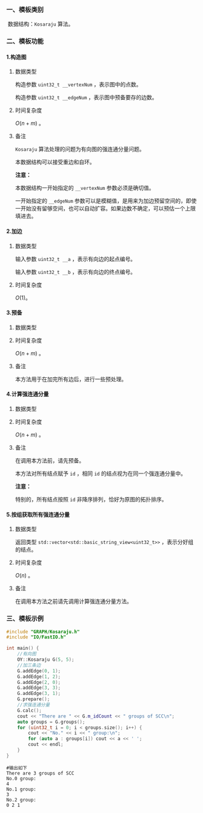 ### 一、模板类别

​	数据结构：`Kosaraju` 算法。

### 二、模板功能

#### 1.构造图

1. 数据类型

   构造参数 `uint32_t __vertexNum`​ ，表示图中的点数。

   构造参数 `uint32_t __edgeNum` ，表示图中预备要存的边数。

2. 时间复杂度

   $O(n+m)$ 。

3. 备注

   `Kosaraju` 算法处理的问题为有向图的强连通分量问题。

   本数据结构可以接受重边和自环。
   
   **注意：**

   本数据结构一开始指定的 `__vertexNum` 参数必须是确切值。
   
   一开始指定的 `__edgeNum` 参数可以是模糊值，是用来为加边预留空间的，即使一开始没有留够空间，也可以自动扩容。如果边数不确定，可以预估一个上限填进去。

#### 2.加边

1. 数据类型

   输入参数 `uint32_t __a`​ ，表示有向边的起点编号。

   输入参数 `uint32_t __b` ，表示有向边的终点编号。

2. 时间复杂度

   $O(1)$。


#### 3.预备

1. 数据类型

2. 时间复杂度

   $O(n+m)$ 。

3. 备注

   本方法用于在加完所有边后，进行一些预处理。

#### 4.计算强连通分量

1. 数据类型

2. 时间复杂度

   $O(n+m)$ 。

3. 备注

   在调用本方法前，请先预备。
   
   本方法对所有结点赋予 `id` ，相同 `id` 的结点视为在同一个强连通分量中。
   
   **注意：**
   
   特别的，所有结点按照 `id` 非降序排列，恰好为原图的拓扑排序。


#### 5.按组获取所有强连通分量

1. 数据类型

   返回类型 `std::vector<std::basic_string_view<uint32_t>>` ，表示分好组的结点。

2. 时间复杂度

   $O(n)$ 。

3. 备注

   在调用本方法之前请先调用计算强连通分量方法。
   

### 三、模板示例

```c++
#include "GRAPH/Kosaraju.h"
#include "IO/FastIO.h"

int main() {
    //有向图
    OY::Kosaraju G(5, 5);
    //加三条边
    G.addEdge(0, 1);
    G.addEdge(1, 2);
    G.addEdge(2, 0);
    G.addEdge(3, 3);
    G.addEdge(3, 1);
    G.prepare();
    //求强连通分量
    G.calc();
    cout << "There are " << G.m_idCount << " groups of SCC\n";
    auto groups = G.groups();
    for (uint32_t i = 0; i < groups.size(); i++) {
        cout << "No." << i << " group:\n";
        for (auto a : groups[i]) cout << a << ' ';
        cout << endl;
    }
}
```

```
#输出如下
There are 3 groups of SCC
No.0 group:
4 
No.1 group:
3 
No.2 group:
0 2 1 

```

